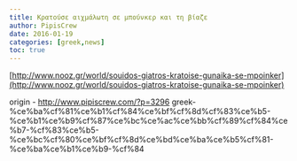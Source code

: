 ```yaml
---
title: Κρατούσε αιχμάλωτη σε μπούνκερ και τη βίαζε
author: PipisCrew
date: 2016-01-19
categories: [greek,news]
toc: true
---
```


[http://www.nooz.gr/world/souidos-giatros-kratoise-gunaika-se-mpoinker](http://www.nooz.gr/world/souidos-giatros-kratoise-gunaika-se-mpoinker)

origin - http://www.pipiscrew.com/?p=3296 greek-%ce%ba%cf%81%ce%b1%cf%84%ce%bf%cf%8d%cf%83%ce%b5-%ce%b1%ce%b9%cf%87%ce%bc%ce%ac%ce%bb%cf%89%cf%84%ce%b7-%cf%83%ce%b5-%ce%bc%cf%80%ce%bf%cf%8d%ce%bd%ce%ba%ce%b5%cf%81-%ce%ba%ce%b1%ce%b9-%cf%84